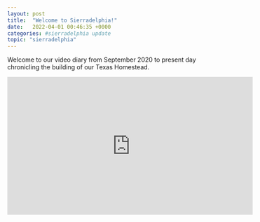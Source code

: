 ```yaml
---
layout: post
title:  "Welcome to Sierradelphia!"
date:   2022-04-01 00:46:35 +0000
categories: #sierradelphia update
topic: "sierradelphia"
---
```

Welcome to our video diary from September 2020 to present day chronicling the building of our Texas Homestead.

<iframe width="560" height="315" src="https://www.youtube.com/embed/videoseries?list=PLE3bRunwezCYNlaxDiJhYdWx1CVmRFZmg" title="YouTube video player" frameborder="0" allow="accelerometer; autoplay; clipboard-write; encrypted-media; gyroscope; picture-in-picture" allowfullscreen></iframe>
